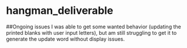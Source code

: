 # hangman_deliverable

##Ongoing issues
I was able to get some wanted behavior (updating the printed blanks with user input letters), but am still struggling to get it to generate the update word without display issues.
